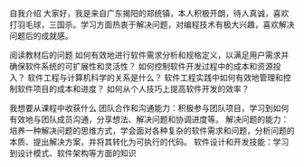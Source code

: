 
自我介绍
大家好，我是来自广东揭阳的郑统镇，本人积极开朗，待人真诚，喜欢打羽毛球，三国杀。学习方面热衷于解决问题，对编程技术有极大兴趣，喜欢解决问题后的成就感。

阅读教材后的问题
如何有效地进行软件需求分析和规格定义，以满足用户需求并确保软件系统的可扩展性和灵活性？
如何控制软件开发过程中的成本和资源投入？
软件工程与计算机科学的关系是什么？
软件工程实践中如何有效地管理和控制软件项目的成本和进度？
如何从个人技巧上提高软件开发的效率？

我想要从课程中收获什么
团队合作和沟通能力：积极参与团队项目，学习到如何有效地与团队成员沟通，分享想法、解决问题和协调进度等。
解决问题的能力：培养一种解决问题的思维方式，学会面对各种复杂的软件需求和问题，分析问题的本质、提出解决方案，并将其转化为可执行的代码。
软件设计和开发技能：学习到设计模式、软件架构等方面的知识

